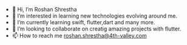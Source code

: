 - 👋 Hi, I’m Roshan Shrestha
- 👀 I’m interested in learning new technologies evolving around me.
- 🌱 I’m currently learning swift, flutter,dart and many more.
- 💞️ I’m looking to collaborate on creatig amazing projects with flutter.
- 📫 How to reach me roshan.shrestha@4th-valley.com

<!---
roshan-4th-valley/roshan-4th-valley is a ✨ special ✨ repository because its `README.md` (this file) appears on your GitHub profile.
You can click the Preview link to take a look at your changes.
--->
